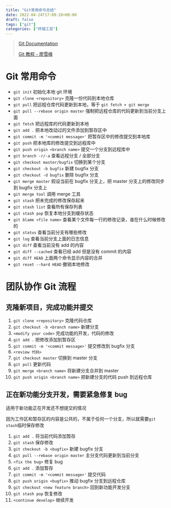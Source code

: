 ```yaml
---
title: "Git常用命令总结"
date: 2022-04-24T17:09:28+08:00
draft: false
tags: ["git"]
categories: ["终端工具"]
---
```


> [Git Documentation](https://git-scm.com/book/zh/v2)
>
> [Git 教程 - 廖雪峰](https://www.liaoxuefeng.com/wiki/896043488029600)

# Git 常用命令

- `git init` 初始化本地 git 环境
- `git clone <repository>` 克隆一份代码到本地仓库
- `git pull` 把远程仓库代码更新到本地，等于 `git fetch + git merge`
- `git pull --rebase origin master` 强制把远程仓库的代码更新到当前分支上面
- `git fetch` 把远程库的代码更新到本地
- `git add .`  把本地改动过的文件添加到暂存区中
- `git commit -m '<commit message>'` 把暂存区中的修改提交到本地库
- `git push` 把本地库的修改提交到远程库中
- `git push origin <branch name>` 提交一个分支到远程库中
- `git branch -r/-a` 查看远程分支 / 全部分支
- `git checkout master/bugfix` 切换到某个分支
- `git checkout -b bugfix` 新建 bugfix 分支
- `git checkout -d bugfix` 删除 bugfix 分支
- `git merge master` 假设当前在 bugfix 分支上，把 master 分支上的修改同步到 bugfix 分支上
- `git merge tool` 调用 merge 工具
- `git stash` 把未完成的修改保存起来
- `git stash list` 查看所有保存列表
- `git stash pop` 恢复本地分支到缓存状态
- `git blame <file name>` 查看某个文件每一行的修改记录，谁在什么时候修改的
- `git status` 查看当前分支有哪些修改
- `git log` 查看当前分支上面的日志信息
- `git diff` 查看当前没有 add 的内容
- `git diff --cached` 查看已经 add 但是没有 commit 的内容
- `git diff HEAD` 上面两个命令显示内容的合并
- `git reset --hard HEAD` 撤销本地修改

# 团队协作 Git 流程

## 克隆新项目，完成功能并提交

1. `git clone <repository>` 克隆代码仓库
2. `git checkout -b <branch name>` 新建分支
3. `<modify your code>` 完成功能的开发，代码的修改
4. `git add .` 把修改添加到暂存区
5. `git commit -m '<commit message>'` 提交修改到 bugfix 分支
6. `<review 代码>`
7. `git checkout master` 切换到 master 分支
8. `git pull` 更新代码
10. `git merge <branch name>` 将新建分支合并到 master
11. `git push origin <branch name>` 把新建分支的代码 push 到远程仓库

## 正在新功能分支开发，需要紧急修复 bug

适用于新功能正在开发还不想提交的情况

因为工作区和暂存区的内容是公共的，不属于任何一个分支，所以就需要`git stash`临时保存修改

1. `git add .` 将当前代码添加暂存
2. `git stash` 保存修改
3. `git checkout -b <bugfix>` 新建 bugfix 分支
4. `git pull --rebase origin master` 主分支代码更新到当前分支
5. `<fix the bug>` 修复 bug
6. `git add .` 添加暂存
7. `git commit -m '<commit message>'` 提交代码
8. `git push origin <bugfix>` 推动 bugfix 分支到远程仓库
9. `git checkout <new feature branch>` 回到新功能开发分支
10. `git stash pop` 恢复修改
11. `<continue develop>` 继续开发
